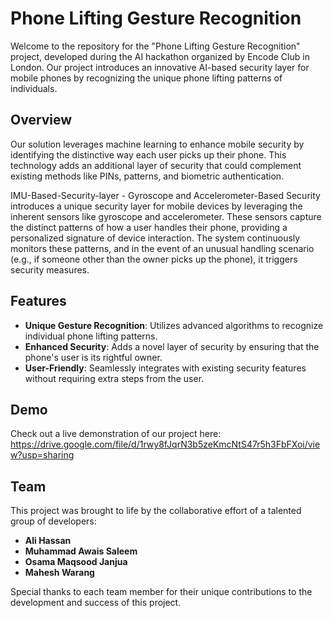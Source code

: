 # Phone Lifting Gesture Recognition

Welcome to the repository for the "Phone Lifting Gesture Recognition" project, developed during the AI hackathon organized by Encode Club in London. Our project introduces an innovative AI-based security layer for mobile phones by recognizing the unique phone lifting patterns of individuals.

## Overview

Our solution leverages machine learning to enhance mobile security by identifying the distinctive way each user picks up their phone. This technology adds an additional layer of security that could complement existing methods like PINs, patterns, and biometric authentication.

IMU-Based-Security-layer - Gyroscope and Accelerometer-Based Security introduces a unique security layer for mobile devices by leveraging the inherent sensors like gyroscope and accelerometer. These sensors capture the distinct patterns of how a user handles their phone, providing a personalized signature of device interaction. The system continuously monitors these patterns, and in the event of an unusual handling scenario (e.g., if someone other than the owner picks up the phone), it triggers security measures.

## Features

- **Unique Gesture Recognition**: Utilizes advanced algorithms to recognize individual phone lifting patterns.
- **Enhanced Security**: Adds a novel layer of security by ensuring that the phone's user is its rightful owner.
- **User-Friendly**: Seamlessly integrates with existing security features without requiring extra steps from the user.

## Demo

Check out a live demonstration of our project here: https://drive.google.com/file/d/1rwy8fJqrN3b5zeKmcNtS47r5h3FbFXoi/view?usp=sharing

## Team

This project was brought to life by the collaborative effort of a talented group of developers:

- **Ali Hassan**
- **Muhammad Awais Saleem**
- **Osama Maqsood Janjua**
- **Mahesh Warang**

Special thanks to each team member for their unique contributions to the development and success of this project.
